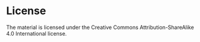 # License
The material is licensed under the Creative Commons Attribution-ShareAlike 4.0 International license.
